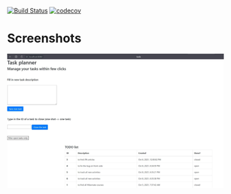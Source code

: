 [![Build Status](https://app.travis-ci.com/AlexanderBanar/job4j_todo.svg?branch=master)](https://app.travis-ci.com/AlexanderBanar/job4j_todo)
[![codecov](https://codecov.io/gh/AlexanderBanar/job4j_todo/branch/master/graph/badge.svg?token=BT44EKTLQA)](https://codecov.io/gh/AlexanderBanar/job4j_todo)

# Screenshots

![alt text](images/1.JPG)